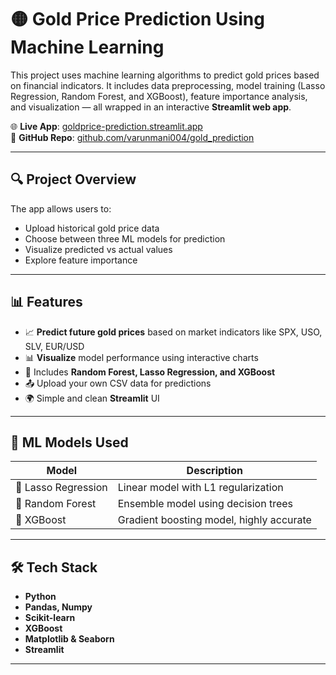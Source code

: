 # 🟡 Gold Price Prediction Using Machine Learning

This project uses machine learning algorithms to predict gold prices based on financial indicators. It includes data preprocessing, model training (Lasso Regression, Random Forest, and XGBoost), feature importance analysis, and visualization — all wrapped in an interactive **Streamlit web app**.

🌐 **Live App**: [goldprice-prediction.streamlit.app](https://goldprice-prediction.streamlit.app/)  
📂 **GitHub Repo**: [github.com/varunmani004/gold_prediction](https://github.com/varunmani004/gold_prediction)

---

## 🔍 Project Overview

The app allows users to:

- Upload historical gold price data
- Choose between three ML models for prediction
- Visualize predicted vs actual values
- Explore feature importance

---

## 📊 Features

- 📈 **Predict future gold prices** based on market indicators like SPX, USO, SLV, EUR/USD
- 📊 **Visualize** model performance using interactive charts
- 🧠 Includes **Random Forest, Lasso Regression, and XGBoost**
- 📤 Upload your own CSV data for predictions
- 🌍 Simple and clean **Streamlit** UI

---

## 🧠 ML Models Used

| Model               | Description                              |
| ------------------- | ---------------------------------------- |
| 🔁 Lasso Regression | Linear model with L1 regularization      |
| 🌲 Random Forest    | Ensemble model using decision trees      |
| 🚀 XGBoost          | Gradient boosting model, highly accurate |

---

## 🛠️ Tech Stack

- **Python**
- **Pandas, Numpy**
- **Scikit-learn**
- **XGBoost**
- **Matplotlib & Seaborn**
- **Streamlit**

---

